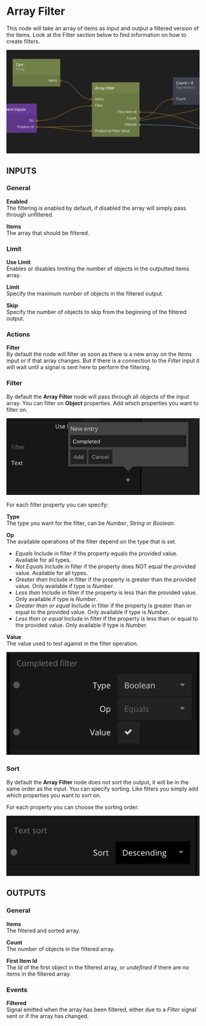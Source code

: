 # Array Filter

This node will take an array of items as input and output a filtered version of the items. Look at the Filter section below to find information on how to create filters.

![](array-filter.png ':class=img-size-l')

## INPUTS

### General

**Enabled**  
The filtering is enabled by default, if disabled the array will simply pass through unfiltered.

**Items**  
The array that should be filtered.

### Limit

**Use Limit**  
Enables or disables limiting the number of objects in the outputted items array.

**Limit**  
Specify the maximum number of objects in the filtered output.

**Skip**  
Specify the number of objects to skip from the beginning of the filtered output.


### Actions

**Filter**  
By default the node will filter as soon as there is a new array on the _Items_ input or if that array changes. But if there is a connection to the _Filter_ input it will wait until a signal is sent here to perform the filtering.

### Filter

By default the **Array Filter** node will pass through all objects of the input array. You can filter on **Object** properties. Add which properties you want to filter on.

![](../cloud-services/collection-filter.png ':class=img-size-m')

For each filter property you can specify:

**Type**  
The type you want for the filter, can be _Number_, _String_ or _Boolean_.

**Op**  
The available operations of the filter depend on the type that is set.

- _Equals_ Include in filter if the property equals the provided value. Available for all types.
- _Not Equals_ Include in filter if the property does NOT equal the provided value. Available for all types.
- _Greater than_ Include in filter if the property is greater than the provided value. Only available if type is _Number_.
- _Less than_ Include in filter if the property is less than the provided value. Only available if type is _Number_.
- _Greater than or equal_ Include in filter if the property is greater than or equal to the provided value. Only available if type is _Number_.
- _Less than or equal_ Include in filter if the property is less than or equal to the provided value. Only available if type is _Number_.

**Value**  
The value used to test against in the filter operation.

![](../cloud-services/collection-filter-2.png ':class=img-size-m')

### Sort

By default the **Array Filter** node does not sort the output, it will be in the same order as the input. You can specify sorting. Like filters you simply add which properties you want to sort on.

For each property you can choose the sorting order.

![](../cloud-services/collection-sort.png ':class=img-size-m')

## OUTPUTS

### General

**Items**  
The filtered and sorted array.

**Count**  
The number of objects in the filtered array.

**First Item Id**  
The *Id* of the first object in the filtered array, or *undefined* if there are no items in the filtered array.

### Events

**Filtered**  
Signal emitted when the array has been filtered, either due to a _Filter_ signal sent or if the array has changed.
